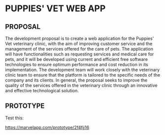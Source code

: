 # PUPPIES' VET WEB APP
## PROPOSAL
The development proposal is to create a web application for the Puppies' Vet veterinary clinic, with the aim of improving customer service and the management of the services offered for the care of pets. The application will have functionalities such as requesting services and medical care for pets, and it will be developed using current and efficient free software technologies to ensure optimum performance and cost reduction in its implementation. The development team will work closely with the veterinary clinic team to ensure that the platform is tailored to the specific needs of the company and its clients. In general, the proposal seeks to improve the quality of the services offered in the veterinary clinic through an innovative and effective technological solution.
## PROTOTYPE
Test this:

https://marvelapp.com/prototype/2f4fjj16